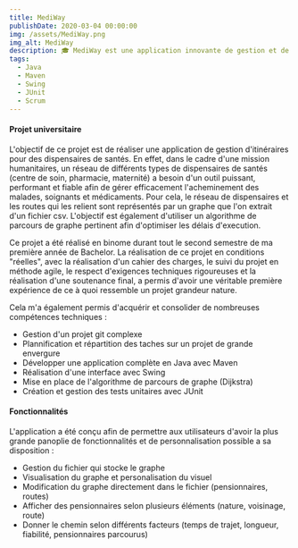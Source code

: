 ```yaml
---
title: MediWay
publishDate: 2020-03-04 00:00:00
img: /assets/MediWay.png
img_alt: MediWay
description: 🎓 MediWay est une application innovante de gestion et de planification d'itinéraires à travers un réseau de dispensaires de santé.
tags:
  - Java
  - Maven
  - Swing
  - JUnit
  - Scrum
---
```


#### Projet universitaire

L'objectif de ce projet est de réaliser une application de gestion d'itinéraires pour des dispensaires de santés. En effet, dans le cadre d'une mission humanitaires, un réseau de différents types de dispensaires de santés (centre de soin, pharmacie, maternité) a besoin d'un outil puissant, performant et fiable afin de gérer efficacement l'acheminement des malades, soignants et médicaments. Pour cela, le réseau de dispensaires et les routes qui les relient sont représentés par un graphe que l'on extrait d'un fichier csv. L'objectif est également d'utiliser un algorithme de parcours de graphe pertinent afin d'optimiser les délais d'execution.

Ce projet a été réalisé en binome durant tout le second semestre de ma première année de Bachelor. La réalisation de ce projet en conditions "réelles", avec la réalisation d'un cahier des charges, le suivi du projet en méthode agile, le respect d'exigences techniques rigoureuses et la réalisation d'une soutenance final, a permis d'avoir une véritable première expérience de ce à quoi ressemble un projet grandeur nature. 

Cela m'a également permis d'acquérir et consolider de nombreuses compétences techniques :
- Gestion d'un projet git complexe
- Plannification et répartition des taches sur un projet de grande envergure
- Développer une application complète en Java avec Maven
- Réalisation d'une interface avec Swing
- Mise en place de l'algorithme de parcours de graphe (Dijkstra)
- Création et gestion des tests unitaires avec JUnit

#### Fonctionnalités

L'application a été conçu afin de permettre aux utilisateurs d'avoir la plus grande panoplie de fonctionnalités et de personnalisation possible a sa disposition :

- Gestion du fichier qui stocke le graphe
- Visualisation du graphe et personalisation du visuel
- Modification du graphe directement dans le fichier (pensionnaires, routes)
- Afficher des pensionnaires selon plusieurs éléments (nature, voisinage, route)
- Donner le chemin selon différents facteurs (temps de trajet, longueur, fiabilité, pensionnaires parcourus)
